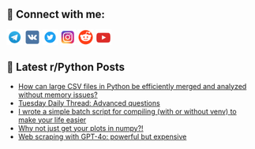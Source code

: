 ## 🔎 Connect with me:
[<img src="https://github.com/bullbesh/bullbesh/blob/main/images/Telegram.png" width="32" height="32" />](https://t.me/bullbesh)
[<img src="https://github.com/bullbesh/bullbesh/blob/main/images/VK.png" width="32" height="32" />](https://vk.com/bullbesh)
[<img src="https://github.com/bullbesh/bullbesh/blob/main/images/Twitter.png" width="32" height="32" />](https://twitter.com/bullbesh1)
[<img src="https://github.com/bullbesh/bullbesh/blob/main/images/Instagram.png" width="32" height="32" />](https://www.instagram.com/bullbesh)
[<img src="https://github.com/bullbesh/bullbesh/blob/main/images/Reddit.png" width="32" height="32" />](https://www.reddit.com/user/bullbesh)
[<img src="https://github.com/bullbesh/bullbesh/blob/main/images/YouTube.png" width="32" height="32" />](https://www.youtube.com/channel/UCtfjRs6uzgq5mfm8S06WTcg)

## 📕 Latest r/Python Posts
<!-- BLOG-POST-LIST:START -->
- [How can large CSV files in Python be efficiently merged and analyzed without memory issues?](https://www.reddit.com/r/Python/comments/1f7qs6a/how_can_large_csv_files_in_python_be_efficiently/)
- [Tuesday Daily Thread: Advanced questions](https://www.reddit.com/r/Python/comments/1f7lwin/tuesday_daily_thread_advanced_questions/)
- [I wrote a simple batch script for compiling &lpar;with or without venv&rpar; to make your life easier](https://www.reddit.com/r/Python/comments/1f7jlxr/i_wrote_a_simple_batch_script_for_compiling_with/)
- [Why not just get your plots in numpy?!](https://www.reddit.com/r/Python/comments/1f7jfgd/why_not_just_get_your_plots_in_numpy/)
- [Web scraping with GPT-4o: powerful but expensive](https://www.reddit.com/r/Python/comments/1f7g0t9/web_scraping_with_gpt4o_powerful_but_expensive/)
<!-- BLOG-POST-LIST:END -->
